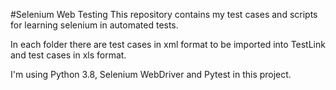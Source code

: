 #Selenium Web Testing
This repository contains my test cases and scripts for learning selenium in automated tests. 

In each folder there are test cases in xml format to be imported into TestLink and test cases in xls format.

I'm using Python 3.8, Selenium WebDriver and Pytest in this project.